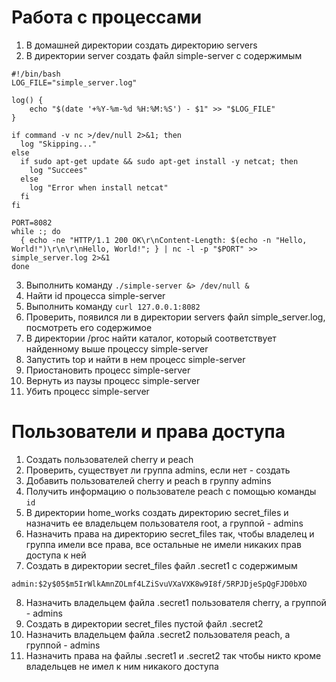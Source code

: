 # Работа с процессами
1) В домашней директории создать директорию servers
2) В директории server создать файл simple-server с содержимым
```
#!/bin/bash
LOG_FILE="simple_server.log"

log() {
    echo "$(date '+%Y-%m-%d %H:%M:%S') - $1" >> "$LOG_FILE"
}

if command -v nc >/dev/null 2>&1; then
  log "Skipping..."
else
  if sudo apt-get update && sudo apt-get install -y netcat; then
    log "Succees"
  else
    log "Error when install netcat"
  fi
fi

PORT=8082
while :; do
  { echo -ne "HTTP/1.1 200 OK\r\nContent-Length: $(echo -n "Hello, World!")\r\n\r\nHello, World!"; } | nc -l -p "$PORT" >> simple_server.log 2>&1
done
```
3) Выполнить команду ```./simple-server &> /dev/null &```
4) Найти id процесса simple-server
5) Выполнить команду ```curl 127.0.0.1:8082```
6) Проверить, появился ли в директории servers файл simple_server.log, посмотреть его содержимое
7) В директории /proc найти каталог, который соответствует найденному выше процессу simple-server
8) Запустить top и найти в нем процесс simple-server
9) Приостановить процесс simple-server
10) Вернуть из паузы процесс simple-server
11) Убить процесс simple-server
# Пользователи и права доступа
1) Создать пользователей cherry и peach
2) Проверить, существует ли группа admins, если нет - создать
3) Добавить пользователей cherry и peach в группу admins
4) Получить информацию о пользователе peach с помощью команды ```id```
5) В директории home_works создать директорию secret_files и назначить ее владельцем пользователя root, а группой - admins
6) Назначить права на директорию secret_files так, чтобы владелец и группа имели все права, все остальные не имели никаких прав доступа к ней
7) Создать в директории secret_files файл .secret1 с содержимым
```
admin:$2y$05$m5IrWlkAmnZOLmf4LZiSvuVXaVXK8w9I8f/5RPJDjeSpQgFJD0bXO
```
8) Назначить владельцем файла .secret1 пользователя cherry, а группой - admins
9) Создать в директории secret_files пустой файл .secret2
10) Назначить владельцем файла .secret2 пользователя peach, а группой - admins
11) Назначить права на файлы .secret1 и .secret2 так чтобы никто кроме владельцев не имел к ним никакого доступа
